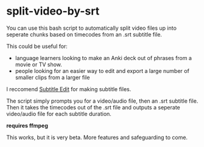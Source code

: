 # split-video-by-srt

You can use this bash script to automatically split video files up into seperate chunks based on timecodes from an .srt subtitle file.

This could be useful for:

- language learners looking to make an Anki deck out of phrases from a movie or TV show.
- people looking for an easier way to edit and export a large number of smaller clips from a larger file

I reccomend [Subtitle Edit](http://www.nikse.dk/SubtitleEdit/) for making subtitle files.

The script simply prompts you for a video/audio file, then an .srt subtitle file. Then it takes the timecodes out of the .srt file and outputs a seperate video/audio file for each subtitle duration.

**requires ffmpeg**

This works, but it is very beta. More features and safeguarding to come.
